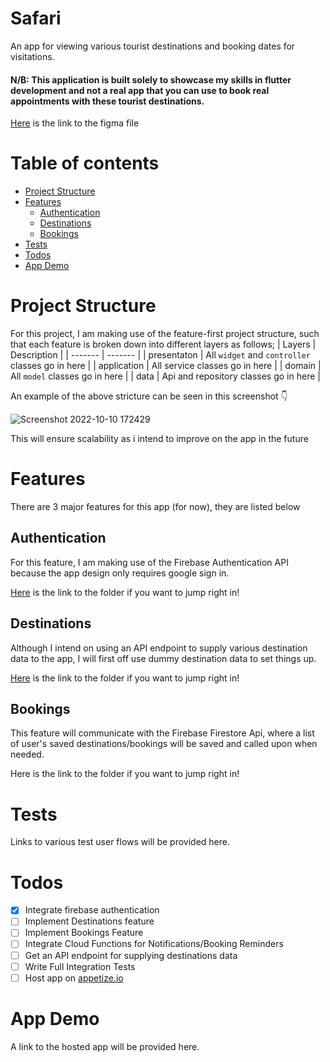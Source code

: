 # Safari

An app for viewing various tourist destinations and booking dates for visitations.

#### N/B: This application is built solely to showcase my skills in flutter development and not a real app that you can use to book real appointments with these tourist destinations. 

[Here](https://www.figma.com/file/VfSnD0IhoTJcyxzq6BiVWj/Travel-App---Free-Source-Code-and-Design-using-Flutter-(Community)?node-id=127%3A3645) is the link to the figma file

Table of contents
=================
<!--ts-->
   * [Project Structure](#project-structure)
   * [Features](#features)
      * [Authentication](#authentication)
      * [Destinations](#destinations)
      * [Bookings](#bookings)
   * [Tests](#tests)
   * [Todos](#todos)
   * [App Demo](#app-demo)
   
<!--te-->


Project Structure
=================
For this project, I am making use of the feature-first project structure, such that each feature is broken down into different layers as follows;
| Layers | Description |
| ------- | ------- |
| presentaton | All `widget` and `controller` classes go in here |
| application | All service classes go in here |
| domain | All `model` classes go in here |
| data | Api and repository classes go in here |

An example of the above stricture can be seen in this screenshot 👇

![Screenshot 2022-10-10 172429](https://user-images.githubusercontent.com/59648161/194912185-5ffc78f0-d632-464a-8f5b-e99174848e9f.png)

This will ensure scalability as i intend to improve on the app in the future


Features
========
There are 3 major features for this app (for now), they are listed below

Authentication
--------------
For this feature, I am making use of the Firebase Authentication API because the app design only requires google sign in.

[Here](https://github.com/BishopSam/safari/tree/main/lib/src/features/authentication) is the link to the folder if you want to jump right in!

Destinations
------------
Although I intend on using an API endpoint to supply various destination data to the app, I will first off use dummy destination data to set things up. 

[Here](https://github.com/BishopSam/safari/tree/main/lib/src/features/destinations) is the link to the folder if you want to jump right in!

Bookings
--------
This feature will communicate with the Firebase Firestore Api, where a list of user's saved destinations/bookings will be saved and called upon when needed.

Here is the link to the folder if you want to jump right in!

Tests
=====
Links to various test user flows will be provided here. 

Todos
=====

- [x] Integrate firebase authentication 
- [ ] Implement Destinations feature
- [ ] Implement Bookings Feature
- [ ] Integrate Cloud Functions for Notifications/Booking Reminders
- [ ] Get an API endpoint for supplying destinations data
- [ ] Write Full Integration Tests
- [ ] Host app on [appetize.io](https://appetize.io)

App Demo
========
A link to the hosted app will be provided here.
